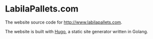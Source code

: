 # LabilaPallets.com

The website source code for <http://www.labilapallets.com>.

The website is built with [Hugo](http://hugo.spf13.com), a static site generator written in Golang.